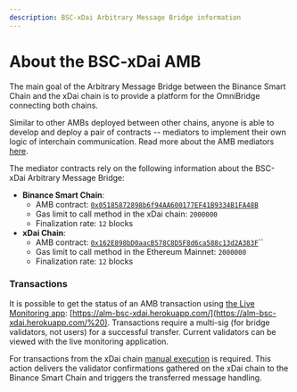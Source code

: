 ```yaml
---
description: BSC-xDai Arbitrary Message Bridge information
---
```


# About the BSC-xDai AMB

The main goal of the Arbitrary Message Bridge between the Binance Smart Chain and the xDai chain is to provide a platform for the OmniBridge connecting both chains.

Similar to other AMBs deployed between other chains, anyone is able to develop and deploy a pair of contracts -- mediators to implement their own logic of interchain communication. Read more about the AMB mediators [here](https://docs.tokenbridge.net/amb-bridge/how-to-develop-xchain-apps-by-amb).

The mediator contracts rely on the following information about the BSC-xDai Arbitrary Message Bridge:

* **Binance Smart Chain**:
  * AMB contract: [`0x05185872898b6f94AA600177EF41B9334B1FA48B`](https://bscscan.com/address/0x05185872898b6f94AA600177EF41B9334B1FA48B)
  * Gas limit to call method in the xDai chain: `2000000`
  * Finalization rate: `12` blocks
* **xDai Chain**:
  * AMB contract: [`0x162E898bD0aacB578C8D5F8d6ca588c13d2A383F`](https://blockscout.com/xdai/mainnet/address/0x162E898bD0aacB578C8D5F8d6ca588c13d2A383F)\`\`
  * Gas limit to call method in the Ethereum Mainnet: `2000000`
  * Finalization rate: `12` blocks

### Transactions

It is possible to get the status of an AMB transaction using [the Live Monitoring app](https://docs.tokenbridge.net/about-tokenbridge/components/amb-live-monitoring-application): [https://alm-bsc-xdai.herokuapp.com/](https://alm-bsc-xdai.herokuapp.com/%20). Transactions require a multi-sig \(for bridge validators, not users\) for a successful transfer. Current validators can be viewed with the live monitoring application. 

For transactions from the xDai chain [manual execution](submit-confirmations-manually.md) is required. This action delivers the validator confirmations gathered on the xDai chain to the Binance Smart Chain and triggers the transferred message handling.

